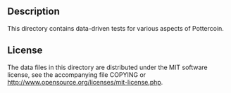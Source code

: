 Description
------------

This directory contains data-driven tests for various aspects of Pottercoin.

License
--------

The data files in this directory are distributed under the MIT software
license, see the accompanying file COPYING or
http://www.opensource.org/licenses/mit-license.php.

